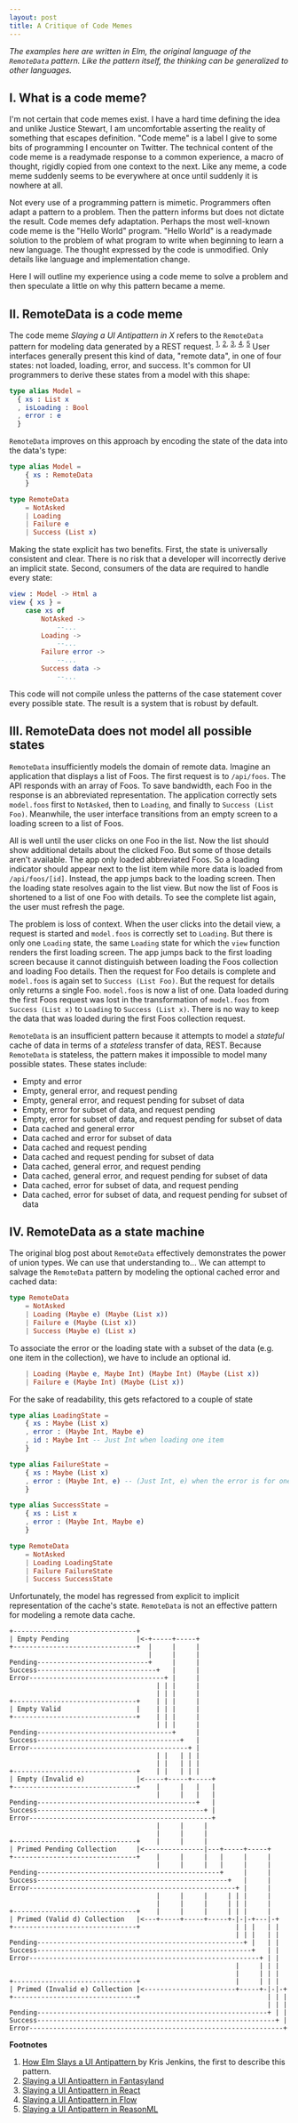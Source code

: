 ```yaml
---
layout: post
title: A Critique of Code Memes
---
```


_The examples here are written in Elm, the original language of the `RemoteData` 
pattern. Like the pattern itself, the thinking can be generalized to other 
languages._

## I. What is a code meme?

I'm not certain that code memes exist.
I have a hard time defining the idea and unlike Justice Stewart, I am 
uncomfortable asserting the reality of something that escapes definition.
"Code meme" is a label I give to some bits of programming I encounter on 
Twitter.
The technical content of the code meme is a readymade response to a common 
experience, a macro of thought, rigidly copied from one context to the next. 
Like any meme, a code meme suddenly seems to be everywhere at once until 
suddenly it is nowhere at all.

Not every use of a programming pattern is mimetic.
Programmers often adapt a pattern to a problem.
Then the pattern informs but does not dictate the result.
Code memes defy adaptation.
Perhaps the most well-known code meme is the "Hello World" program.
"Hello World" is a readymade solution to the problem of what program to write 
when beginning to learn a new language.
The thought expressed by the code is unmodified.
Only details like language and implementation change.

Here I will outline my experience using a code meme to solve a problem and then 
speculate a little on why this pattern became a meme.

## II. RemoteData is a code meme

The code meme _Slaying a UI Antipattern in X_ refers to the 
`RemoteData` pattern for modeling data generated by a REST request. 
<sup><a href="#1">1</a>,</sup>
<sup><a href="#2">2</a>,</sup>
<sup><a href="#3">3</a>,</sup>
<sup><a href="#4">4</a>,</sup>
<sup><a href="#5">5</a></sup>
User interfaces generally present this kind of data, "remote data", in one of 
four states: not loaded, loading, error, and success.
It's common for UI programmers to derive these states from a model with this
shape: 

```elm
type alias Model = 
  { xs : List x
  , isLoading : Bool
  , error : e
  }
```

`RemoteData` improves on this approach by encoding the state of the data 
into the data's type:

```elm
type alias Model = 
    { xs : RemoteData
    }

type RemoteData 
    = NotAsked
    | Loading
    | Failure e
    | Success (List x)
```

Making the state explicit has two benefits. 
First, the state is universally consistent and clear.
There is no risk that a developer will incorrectly derive an implicit state.
Second, consumers of the data are required to handle every state:

```elm
view : Model -> Html a
view { xs } =
    case xs of
        NotAsked ->
            --... 
        Loading ->
            --... 
        Failure error ->
            --... 
        Success data ->
            --... 
```

This code will not compile unless the patterns of the case statement cover 
every possible state.
The result is a system that is robust by default.

## III. RemoteData does not model all possible states

`RemoteData` insufficiently models the domain of remote data.
Imagine an application that displays a list of Foos.
The first request is to `/api/foos`.
The API responds with an array of Foos.
To save bandwidth, each Foo in the response is an abbreviated representation.
The application correctly sets `model.foos` first to `NotAsked`, then
to `Loading`, and finally to `Success (List Foo)`.
Meanwhile, the user interface transitions from an empty screen to a loading 
screen to a list of Foos.

All is well until the user clicks on one Foo in the list.
Now the list should show additional details about the clicked Foo.
But some of those details aren't available. 
The app only loaded abbreviated Foos.
So a loading indicator should appear next to the list item while more data is 
loaded from `/api/foos/[id]`.
Instead, the app jumps back to the loading screen.
Then the loading state resolves again to the list view.
But now the list of Foos is shortened to a list of one Foo with details.
To see the complete list again, the user must refresh the page.

The problem is loss of context.
When the user clicks into the detail view, a request is started and `model.foos`
is correctly set to `Loading`.
But there is only one `Loading` state, the same `Loading` state for which the 
`view` function renders the first loading screen. 
The app jumps back to the first loading screen because it cannot distinguish
between loading the Foos collection and loading Foo details.
Then the request for Foo details is complete and `model.foos` is again set to 
`Success (List Foo)`.
But the request for details only returns a single Foo. `model.foos` is now 
a list of one.
Data loaded during the first Foos request was lost in the transformation of
`model.foos` from `Success (List x)` to `Loading` to `Success (List x)`.
There is no way to keep the data that was loaded during the first Foos 
collection request.

`RemoteData` is an insufficient pattern because it attempts to model a 
_stateful_ cache of data in terms of a _stateless_ transfer of data, REST.
Because `RemoteData` is stateless, the pattern makes it impossible to model 
many possible states. 
These states include:

- Empty and error
- Empty, general error, and request pending
- Empty, general error, and request pending for subset of data
- Empty, error for subset of data, and request pending
- Empty, error for subset of data, and request pending for subset of data
- Data cached and general error
- Data cached and error for subset of data
- Data cached and request pending
- Data cached and request pending for subset of data
- Data cached, general error, and request pending
- Data cached, general error, and request pending for subset of data
- Data cached, error for subset of data, and request pending
- Data cached, error for subset of data, and request pending for subset of data

## IV. RemoteData as a state machine

The original blog post about `RemoteData` effectively demonstrates the power of
union types.
We can use that understanding to...
We can attempt to salvage the `RemoteData` pattern by modeling the optional 
cached error and cached data:

```elm
type RemoteData 
    = NotAsked
    | Loading (Maybe e) (Maybe (List x))
    | Failure e (Maybe (List x))
    | Success (Maybe e) (List x)
```

To associate the error or the loading state with a subset of the data (e.g. 
one item in the collection), we have to include an optional id.

```elm
    | Loading (Maybe e, Maybe Int) (Maybe Int) (Maybe (List x)) 
    | Failure e (Maybe Int) (Maybe (List x)) 
```

For the sake of readability, this gets refactored to a couple of state 

```elm
type alias LoadingState = 
    { xs : Maybe (List x)
    , error : (Maybe Int, Maybe e)
    , id : Maybe Int -- Just Int when loading one item
    }

type alias FailureState =
    { xs : Maybe (List x)
    , error : (Maybe Int, e) -- (Just Int, e) when the error is for one item
    }

type alias SuccessState = 
    { xs : List x
    , error : (Maybe Int, Maybe e)
    }

type RemoteData
    = NotAsked
    | Loading LoadingState
    | Failure FailureState
    | Success SuccessState
```

Unfortunately, the model has regressed from explicit to implicit representation
of the cache's state.
`RemoteData` is not an effective pattern for modeling a remote data 
cache.

<!--
`RemoteData` effectively demonstrates the power of union types.
The power of union types is well-demonstrated by the `RemoteData` pattern.
-->

```
+-------------------------------+
| Empty Pending                 |<-+-----+-----+
+-------------------------------+  |     |     |
                                   |     |     |
Pending----------------------------+     |     |
Success------------------------------+   |     |
Error----------------------------------+ |     |
                                     | | |     |
                                     | | |     |
+-------------------------------+    | | |     |
| Empty Valid                   |    | | |     |
+-------------------------------+    | | |     |
                                     | | |     |
Pending----------------------------------+     |
Success------------------------------------+   |
Error----------------------------------------+ |
                                     | |   | | |
                                     | |   | | | 
+-------------------------------+    | |   | | |
| Empty (Invalid e)             |<-----+-----+-----+
+-------------------------------+    |     |   |   |
                                     |     |   |   |
Pending----------------------------------------+   |
Success------------------------------------------+ |
Error----------------------------------------------+
                                     |     |     |
                                     |     |     |
+-------------------------------+    |     |     |
| Primed Pending Collection     |<---------------|---+-----+-----+
+-------------------------------+    |     |     |   |     |     |
                                     |     |     |   |     |     |
Pending----------------------------------------------+     |     |
Success------------------------------------------------+   |     |
Error----------------------------------------------------+ |     |
                                     |     |     |     | | |     |
                                     |     |     |     | | |     |
+-------------------------------+    |     |     |     | | |     | 
| Primed (Valid d) Collection   |<---+-----+-----+-----+-|-|-+---|-+
+-------------------------------+                        | | |   | |
                                                         | | |   | |
Pending----------------------------------------------------+ |   | |
Success------------------------------------------------------+   | |
Error----------------------------------------------------------+ | |
                                                         |     | | |
                                                         |     | | |
+-------------------------------+                        |     | | |
| Primed (Invalid e) Collection |<-----------------------+-----+-|-|-+
+-------------------------------+                                | | |
                                                                 | | |
Pending----------------------------------------------------------+ | |
Success------------------------------------------------------------+ |
Error----------------------------------------------------------------+
```


**Footnotes**

<ol>
  <li>
    <fn id="1">
      <a href="http://blog.jenkster.com/2016/06/how-elm-slays-a-ui-antipattern.html">
        How Elm Slays a UI Antipattern
      </a>
      by Kris Jenkins, the first to describe this pattern.
    </fn>
  </li>
  <li>
    <fn id="2">
      <a href="https://medium.com/javascript-inside/slaying-a-ui-antipattern-in-fantasyland-907cbc322d2a">
        Slaying a UI Antipattern in Fantasyland
      </a>
    </fn>
  </li>
  <li>
    <fn id="3">
      <a href="https://medium.com/javascript-inside/slaying-a-ui-antipattern-in-react-64a3b98242c">
        Slaying a UI Antipattern in React
      </a>
    </fn>
  </li>
  <li>
    <fn id="4">
      <a href="https://medium.com/@gcanti/slaying-a-ui-antipattern-with-flow-5eed0cfb627b">
        Slaying a UI Antipattern in Flow
      </a>
    </fn>
  </li>
  <li>
    <fn id="5">
      <a href="https://gist.github.com/busypeoples/b8982f215642e5258d3d49a9aa7d7438">
        Slaying a UI Antipattern in ReasonML
      </a>
    </fn>
  </li>
</ol>
